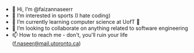- 👋 Hi, I’m @faizannaseerr
- 👀 I’m interested in sports (I hate coding)
- 🌱 I’m currently learning computer science at UofT 🥳
- 💞️ I’m looking to collaborate on anything related to software engineering
- 📫 How to reach me - don't, you'll ruin your life 
     (f.naseer@mail.utoronto.ca)
<!---
faizannaseerr/faizannaseerr is a ✨ special ✨ repository because its `README.md` (this file) appears on your GitHub profile.
You can click the Preview link to take a look at your changes.
--->
